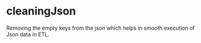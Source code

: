 # cleaningJson
Removing the empty keys from the json which helps in smooth execution of Json data in ETL.  
